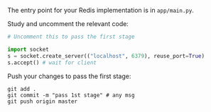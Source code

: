 The entry point for your Redis implementation is in `app/main.py`.

Study and uncomment the relevant code: 

```python
# Uncomment this to pass the first stage

import socket
s = socket.create_server(("localhost", 6379), reuse_port=True)
s.accept() # wait for client
```

Push your changes to pass the first stage:

```
git add .
git commit -m "pass 1st stage" # any msg
git push origin master
```
